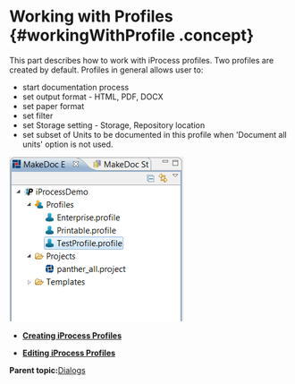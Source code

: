 # Working with Profiles {#workingWithProfile .concept}

This part describes how to work with iProcess profiles. Two profiles are created by default. Profiles in general allows user to:

-   start documentation process
-   set output format - HTML, PDF, DOCX
-   set paper format
-   set filter
-   set Storage setting - Storage, Repository location
-   set subset of Units to be documented in this profile when 'Document all units' option is not used.

![Default Profiles in project](img/iProcessMDExplorerProfiles.png "Default Profiles in project")

-   **[Creating iProcess Profiles](../../../../modules/nighthawk/setup/dialogs/creatingProfile.md)**  

-   **[Editing iProcess Profiles](../../../../modules/nighthawk/setup/dialogs/editingProfile.md)**  


**Parent topic:**[Dialogs](../../../../modules/nighthawk/setup/dialogs/dialogs.md)


